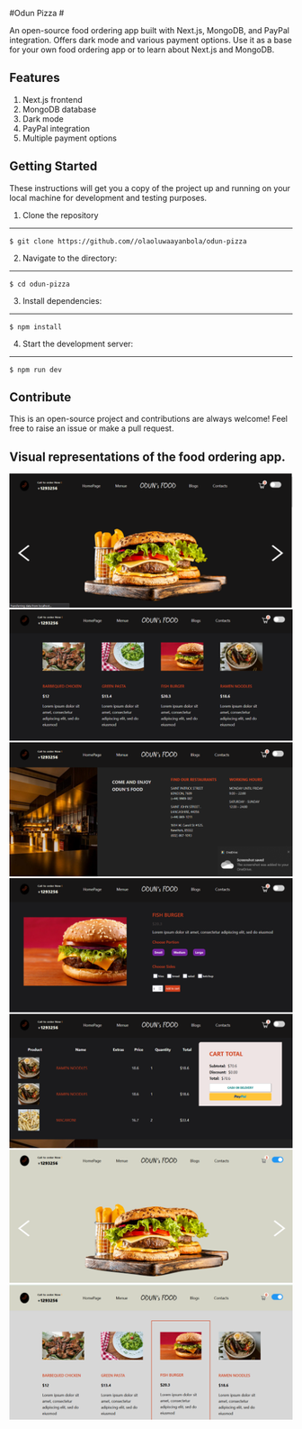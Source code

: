 #Odun Pizza #
<p>
  An open-source food ordering app built with Next.js, MongoDB, and PayPal integration. Offers dark mode and various payment options. Use it as a base for your own       food ordering app or to learn about Next.js and MongoDB.
</p>

## Features ##
<ol>
  <li>Next.js frontend</li>
  <li>MongoDB database</li>
  <li>Dark mode</li>
  <li>PayPal integration</li>
  <li>Multiple payment options</li>
</ol>

## Getting Started ##
<p>
  These instructions will get you a copy of the project up and running on your local machine for development and testing purposes.
</p>

1. Clone the repository
---------------------
```
$ git clone https://github.com//olaoluwaayanbola/odun-pizza
```
2. Navigate to the directory:
---------------------
```
$ cd odun-pizza
```
3. Install dependencies:
---------------------
```
$ npm install
 ```
4. Start the development server:
---------------------
```
$ npm run dev
 ```
 
## Contribute ##
This is an open-source project and contributions are always welcome! Feel free to raise an issue or make a pull request.

## Visual representations of the food ordering app. ##
![Portfolio Website](/images/foodH.png)
![Portfolio Website](/images/2022-07-01%20(12).png)
![Portfolio Website](/images/2022-07-01%20(15).png)
![Portfolio Website](/images/2022-07-01%20(14).png)
![Portfolio Website](/images/2022-07-01%20(16).png)
![Portfolio Website](/images/2022-07-01%20(18).png)
![Portfolio Website](/images/2022-07-08%20(6).png)
